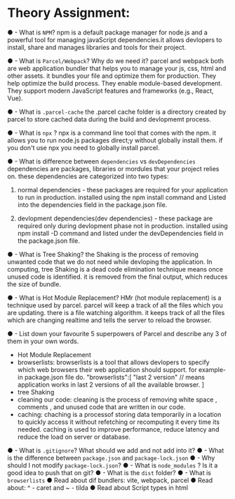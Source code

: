 # Theory Assignment:

● - What is `NPM`?
npm is a default package manager for node.js and a powerful tool for managing javaScript dependencies.it allows devlopers to install, share and manages libraries and tools for their project.


● - What is `Parcel/Webpack`? Why do we need it?
parcel and webpack both are web application bundler that helps you to manage your js, css, html and other assets. it bundles your file and optimize them for production.
They help optimize the build process.
They enable module-based development.
They support modern JavaScript features and frameworks (e.g., React, Vue).


● - What is `.parcel-cache`
the .parcel cache folder is a directory created by parcel to store cached data during the build and devlopmemt process.


● - What is `npx` ?
npx is a command line tool that comes with the npm. it allows you to run node.js packages direct;y without globally install them.
if you don't use npx you need to globally install parcel.


● - What is difference between `dependencies` vs `devDependencies`
dependencies are packages, libraries or mordules that your project relies on.
these dependencies are categorized into two types:
1. normal dependencies - these packages are required for your application to run in production.
installed using the npm install <package-name> command and Listed into the dependencies field in the package.json file.

2. devlopment dependencies(dev dependencies) - these package are required only during devlopment phase not in production.
installed using npm install -D <package-name> command and listed under the devDependencies field in the package.json file.


● - What is Tree Shaking?
the Shaking is the process of removing unwanted code that we do not need while devloping the application.
In computing, tree Shaking is a dead code elimination technique means once unused code is identified. 
it is removed from the final output, which reduces the size of bundle.


● - What is Hot Module Replacement?
HMr (hot module replacement) is a technique used by parcel. parcel will keep a track of all the files which you are updating.
there is a file watching algorithm. it keeps track of all the files which are changing realtime and tells the server to reload the browser.


● - List down your favourite 5 superpowers of Parcel and describe any 3 of them in your
own words.
- Hot Module Replacement
- browserlists: browserlists is a tool that allows devlopers to specify which web browsers their web application should support.
for example-
in package.json file do.
"browserlists":[
    "last 2 version" // means application works in last 2 versions of all the available browser.
]
- tree Shaking
- cleaning our code: cleaning is the process of removing white space , comments , and unused code that are written in our code.
- caching: chaching is a processof storing data temporarily in a location to quickly access it without refetching or recomputing
it every time its needed. caching is used to improve performance, reduce latency and reduce the load on server or database.

● - What is `.gitignore`? What should we add and not add into it?
● - What is the difference between `package.json` and `package-lock.json`
● - Why should I not modify `package-lock.json`?
● - What is `node_modules` ? Is it a good idea to push that on git?
● - What is the `dist` folder?
● - What is `browserlists`
● Read about dif bundlers: vite, webpack, parcel
● Read about: ^ - caret and ~ - tilda
● Read about Script types in html
